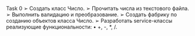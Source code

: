 Task 0
➢ Создать класс Число.
➢ Прочитать числа из текстового файла.
➢ Выполнить валидацию и преобразование.
➢ Создать фабрику по созданию объектов класса Число.
➢ Разработать service-классы реализующие функциональности:
• +, -, *, /.
